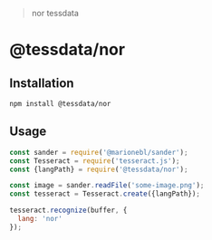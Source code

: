 > nor tessdata

# @tessdata/nor

## Installation

```
npm install @tessdata/nor
```

## Usage

```js
const sander = require('@marionebl/sander');
const Tesseract = require('tesseract.js');
const {langPath} = require('@tessdata/nor');

const image = sander.readFile('some-image.png');
const tesseract = Tesseract.create({langPath});

tesseract.recognize(buffer, {
  lang: 'nor'
});
```
